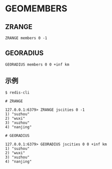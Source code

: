 # GEOMEMBERS

## ZRANGE

```shell
ZRANGE members 0 -1
```

## GEORADIUS

```shell
GEORADIUS members 0 0 +inf km
```

## 示例

```shell
$ redis-cli

# ZRANGE

127.0.0.1:6379> ZRANGE jscities 0 -1
1) "suzhou"
2) "wuxi"
3) "xuzhou"
4) "nanjing"

# GEORADIUS

127.0.0.1:6379> GEORADIUS jscities 0 0 +inf km
1) "suzhou"
2) "wuxi"
3) "xuzhou"
4) "nanjing"
```
